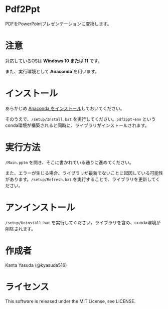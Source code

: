 # Pdf2Ppt
PDFをPowerPointプレゼンテーションに変換します。

# 注意
対応しているOSは **Windows 10 または 11** です。

また、実行環境として **Anaconda** を用います。

# インストール
あらかじめ [Anaconda をインストール](https://www.anaconda.com/products/distribution#:~:text=Anaconda%20Installers,Windows "Anaconda | Anaconda Distribution")しておいてください。

そのうえで、`/setup/Install.bat` を実行してください。`pdf2ppt-env` というconda環境が構築されると同時に、ライブラリがインストールされます。

# 実行方法
`/Main.pptm` を開き、そこに書かれている通りに進めてください。

また、エラーが生じる場合、ライブラリが最新でないことに起因している可能性があります。`/setup/Refresh.bat` を実行することで、ライブラリを更新してください。

# アンインストール
`/setup/Uninstall.bat` を実行してください。ライブラリを含め、conda環境が削除されます。

# 作成者
Kanta Yasuda (@kyasuda516)

# ライセンス
This software is released under the MIT License, see LICENSE.
